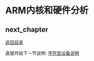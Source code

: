 # ARM内核和硬件分析

## next_chapter

[返回目录](../README.md)

直接开始下一节说明: [字符型设备说明](./ch03-03.char_device.md)
